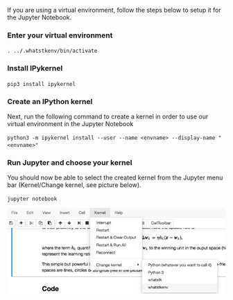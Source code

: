 
If you are using a virtual environment, follow the steps below to setup it for the Jupyter Notebook.

### Enter your virtual environment

`. ../.whatstkenv/bin/activate`

### Install IPykernel

`pip3 install ipykernel`

### Create an IPython kernel

Next, run the following command to create a kernel in order to use our virtual environment in the Jupyter Notebook

`python3 -m ipykernel install --user --name <envname> --display-name "<envname>"`

### Run Jupyter and choose your kernel

You should now be able to select the created kernel from the Jupyter menu bar (Kernel/Change kernel, see picture below).

`jupyter notebook`

![](files/kernelsetup.png?raw=true)
